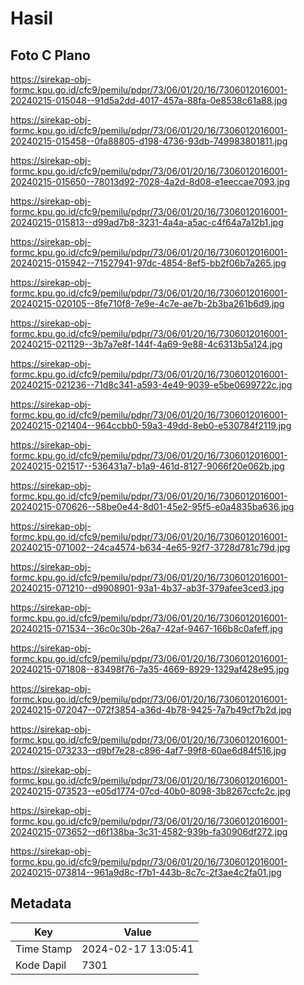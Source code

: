 # Hasil

## Foto C Plano

https://sirekap-obj-formc.kpu.go.id/cfc9/pemilu/pdpr/73/06/01/20/16/7306012016001-20240215-015048--91d5a2dd-4017-457a-88fa-0e8538c61a88.jpg

https://sirekap-obj-formc.kpu.go.id/cfc9/pemilu/pdpr/73/06/01/20/16/7306012016001-20240215-015458--0fa88805-d198-4736-93db-749983801811.jpg

https://sirekap-obj-formc.kpu.go.id/cfc9/pemilu/pdpr/73/06/01/20/16/7306012016001-20240215-015650--78013d92-7028-4a2d-8d08-e1eeccae7093.jpg

https://sirekap-obj-formc.kpu.go.id/cfc9/pemilu/pdpr/73/06/01/20/16/7306012016001-20240215-015813--d99ad7b8-3231-4a4a-a5ac-c4f64a7a12b1.jpg

https://sirekap-obj-formc.kpu.go.id/cfc9/pemilu/pdpr/73/06/01/20/16/7306012016001-20240215-015942--71527941-97dc-4854-8ef5-bb2f06b7a265.jpg

https://sirekap-obj-formc.kpu.go.id/cfc9/pemilu/pdpr/73/06/01/20/16/7306012016001-20240215-020105--8fe710f8-7e9e-4c7e-ae7b-2b3ba261b6d9.jpg

https://sirekap-obj-formc.kpu.go.id/cfc9/pemilu/pdpr/73/06/01/20/16/7306012016001-20240215-021129--3b7a7e8f-144f-4a69-9e88-4c6313b5a124.jpg

https://sirekap-obj-formc.kpu.go.id/cfc9/pemilu/pdpr/73/06/01/20/16/7306012016001-20240215-021236--71d8c341-a593-4e49-9039-e5be0699722c.jpg

https://sirekap-obj-formc.kpu.go.id/cfc9/pemilu/pdpr/73/06/01/20/16/7306012016001-20240215-021404--964ccbb0-59a3-49dd-8eb0-e530784f2119.jpg

https://sirekap-obj-formc.kpu.go.id/cfc9/pemilu/pdpr/73/06/01/20/16/7306012016001-20240215-021517--536431a7-b1a9-461d-8127-9066f20e062b.jpg

https://sirekap-obj-formc.kpu.go.id/cfc9/pemilu/pdpr/73/06/01/20/16/7306012016001-20240215-070626--58be0e44-8d01-45e2-95f5-e0a4835ba636.jpg

https://sirekap-obj-formc.kpu.go.id/cfc9/pemilu/pdpr/73/06/01/20/16/7306012016001-20240215-071002--24ca4574-b634-4e65-92f7-3728d781c79d.jpg

https://sirekap-obj-formc.kpu.go.id/cfc9/pemilu/pdpr/73/06/01/20/16/7306012016001-20240215-071210--d9908901-93a1-4b37-ab3f-379afee3ced3.jpg

https://sirekap-obj-formc.kpu.go.id/cfc9/pemilu/pdpr/73/06/01/20/16/7306012016001-20240215-071534--36c0c30b-26a7-42af-9467-166b8c0afeff.jpg

https://sirekap-obj-formc.kpu.go.id/cfc9/pemilu/pdpr/73/06/01/20/16/7306012016001-20240215-071808--83498f76-7a35-4669-8929-1329af428e95.jpg

https://sirekap-obj-formc.kpu.go.id/cfc9/pemilu/pdpr/73/06/01/20/16/7306012016001-20240215-072047--072f3854-a36d-4b78-9425-7a7b49cf7b2d.jpg

https://sirekap-obj-formc.kpu.go.id/cfc9/pemilu/pdpr/73/06/01/20/16/7306012016001-20240215-073233--d9bf7e28-c896-4af7-99f8-60ae6d84f516.jpg

https://sirekap-obj-formc.kpu.go.id/cfc9/pemilu/pdpr/73/06/01/20/16/7306012016001-20240215-073523--e05d1774-07cd-40b0-8098-3b8267ccfc2c.jpg

https://sirekap-obj-formc.kpu.go.id/cfc9/pemilu/pdpr/73/06/01/20/16/7306012016001-20240215-073652--d6f138ba-3c31-4582-939b-fa30906df272.jpg

https://sirekap-obj-formc.kpu.go.id/cfc9/pemilu/pdpr/73/06/01/20/16/7306012016001-20240215-073814--961a9d8c-f7b1-443b-8c7c-2f3ae4c2fa01.jpg


## Metadata

| Key        | Value               |
| ---------- | ------------------- |
| Time Stamp | 2024-02-17 13:05:41 |
| Kode Dapil | 7301                |



